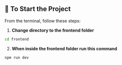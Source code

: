 ## 🚀 To Start the Project

From the terminal, follow these steps:

1. **Change directory to the frontend folder**
```bash
cd frontend
```


2. **When inside the frontend folder run this command**
```bash
npm run dev
```
 

